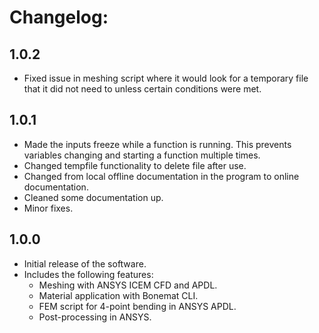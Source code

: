 # Changelog:

## 1.0.2

- Fixed issue in meshing script where it would look for a temporary file that it did not need to unless certain
conditions were met.

## 1.0.1

- Made the inputs freeze while a function is running. 
This prevents variables changing and starting a function multiple times.
- Changed tempfile functionality to delete file after use.
- Changed from local offline documentation in the program to online documentation.
- Cleaned some documentation up.
- Minor fixes.

## 1.0.0

- Initial release of the software.
- Includes the following features:
  - Meshing with ANSYS ICEM CFD and APDL.
  - Material application with Bonemat CLI.
  - FEM script for 4-point bending in ANSYS APDL.
  - Post-processing in ANSYS.